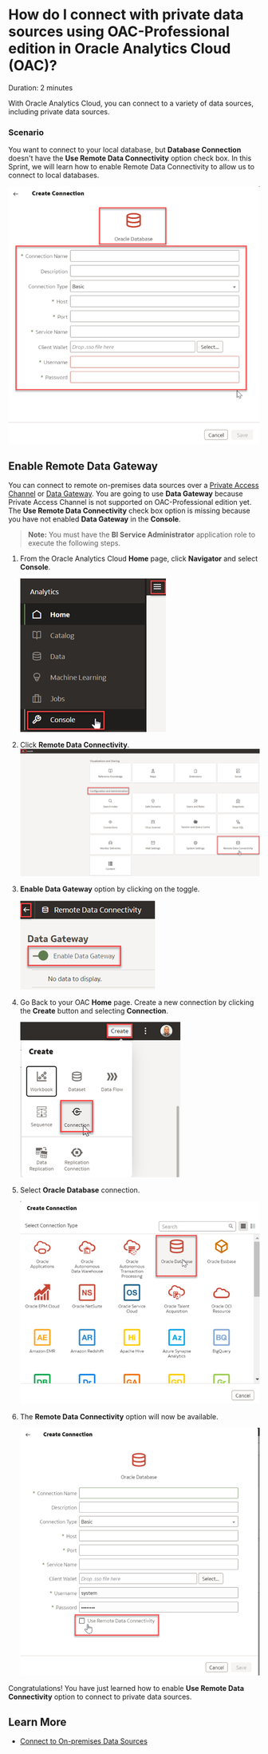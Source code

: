 # How do I connect with private data sources using OAC-Professional edition in Oracle Analytics Cloud (OAC)?

Duration: 2 minutes

With Oracle Analytics Cloud, you can connect to a variety of data sources, including private data sources. 

### Scenario
You want to connect to your local database, but **Database Connection** doesn't have the **Use Remote Data Connectivity** option check box. In this Sprint, we will learn how to enable Remote Data Connectivity to allow us to connect to local databases. 

   ![No Remote Data Connectivity](images/no-remote-data-checkbox.png)

## Enable Remote Data Gateway
You can connect to remote on-premises data sources over a [Private Access Channel](https://docs.oracle.com/en/cloud/paas/analytics-cloud/acsds/connect-private-data-sources-private-access-channel.html#GUID-F3E9ED24-5396-40A4-B675-C6B7D3BDCE7C) or  [Data Gateway](https://docs.oracle.com/en/cloud/paas/analytics-cloud/acsds/connect-premises-data-sources-using-data-gateway.html). You are going to use **Data Gateway** because Private Access Channel is not supported on OAC-Professional edition yet. The **Use Remote Data Connectivity** check box option is missing because you have not enabled **Data Gateway** in the **Console**.
 > **Note:** You must have the **BI Service Administrator** application role to execute the following steps.

1. From the Oracle Analytics Cloud **Home** page, click **Navigator** and select **Console**.  
  
  
   ![Console](images/console.png)

2. Click **Remote Data Connectivity**.
   ![Remote Data Connectivity](images/remote-data-connectivity.png)  

3. **Enable Data Gateway** option by clicking on the toggle.

   ![Enable the Enable Data Gateway](images/enable-data-gateway.png)   

4. Go Back to your OAC **Home** page. Create a new connection by clicking the **Create** button and selecting **Connection**.

   ![Create Connection](images/create-connection.png)  

5. Select **Oracle Database** connection.

   ![Oracle Data Base Connection](images/connection-database.png)   

6. The **Remote Data Connectivity** option will now be available.

   ![Remote Data Connectivity Option](images/remote-database-connectivity-option.png)  


Congratulations! You have just learned how to enable **Use Remote Data Connectivity** option to connect to private data sources.


## Learn More
* [Connect to On-premises Data Sources](https://docs.oracle.com/en/cloud/paas/analytics-cloud/acsds/connect-premises-data-sources.html)
